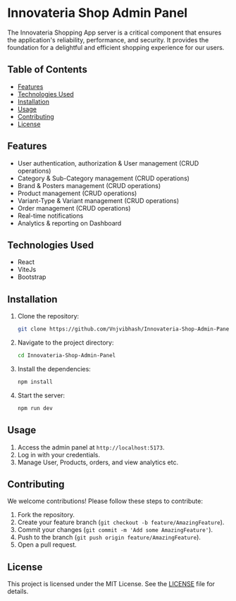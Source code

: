 # Innovateria Shop Admin Panel
The Innovateria Shopping App server is a critical component that ensures the application's reliability, performance, and security. It provides the foundation for a delightful and efficient shopping experience for our users.

## Table of Contents

- [Features](#features)
- [Technologies Used](#technologies-used)
- [Installation](#installation)
- [Usage](#usage)
- [Contributing](#contributing)
- [License](#license)

## Features

- User authentication, authorization & User management (CRUD operations)
- Category & Sub-Category management (CRUD operations)
- Brand & Posters management (CRUD operations)
- Product management (CRUD operations)
- Variant-Type & Variant management (CRUD operations)
- Order management (CRUD operations)
- Real-time notifications
- Analytics & reporting on Dashboard

## Technologies Used

- React
- ViteJs
- Bootstrap

## Installation

1. Clone the repository:

    ```sh
    git clone https://github.com/Vnjvibhash/Innovateria-Shop-Admin-Panel.git
    ```

2. Navigate to the project directory:

    ```sh
    cd Innovateria-Shop-Admin-Panel
    ```

3. Install the dependencies:

    ```sh
    npm install
    ```

4. Start the server:

    ```sh
    npm run dev
    ```

## Usage

1. Access the admin panel at `http://localhost:5173`.
2. Log in with your credentials.
3. Manage User, Products, orders, and view analytics etc.

## Contributing

We welcome contributions! Please follow these steps to contribute:

1. Fork the repository.
2. Create your feature branch (`git checkout -b feature/AmazingFeature`).
3. Commit your changes (`git commit -m 'Add some AmazingFeature'`).
4. Push to the branch (`git push origin feature/AmazingFeature`).
5. Open a pull request.

## License

This project is licensed under the MIT License. See the [LICENSE](LICENSE) file for details.
